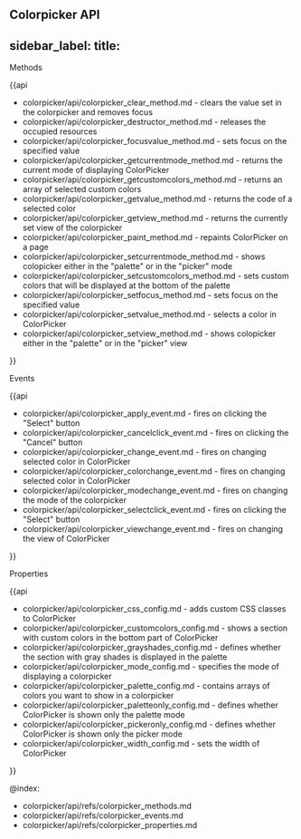 Colorpicker API
---
sidebar_label: 
title: 
---          
	
<div class='h2'>Methods</div>

{{api

- colorpicker/api/colorpicker_clear_method.md - clears the value set in the colorpicker and removes focus
- colorpicker/api/colorpicker_destructor_method.md - releases the occupied resources
- colorpicker/api/colorpicker_focusvalue_method.md - sets focus on the specified value
- colorpicker/api/colorpicker_getcurrentmode_method.md - returns the current mode of displaying ColorPicker
- colorpicker/api/colorpicker_getcustomcolors_method.md - returns an array of selected custom colors
- colorpicker/api/colorpicker_getvalue_method.md - returns the code of a selected color
- colorpicker/api/colorpicker_getview_method.md - returns the currently set view of the colorpicker
- colorpicker/api/colorpicker_paint_method.md - repaints ColorPicker on a page
- colorpicker/api/colorpicker_setcurrentmode_method.md - shows colopicker either in the "palette" or in the "picker" mode
- colorpicker/api/colorpicker_setcustomcolors_method.md - sets custom colors that will be displayed at the bottom of the palette
- colorpicker/api/colorpicker_setfocus_method.md - sets focus on the specified value
- colorpicker/api/colorpicker_setvalue_method.md - selects a color in ColorPicker
- colorpicker/api/colorpicker_setview_method.md - shows colopicker either in the "palette" or in the "picker" view

}}
<div class='h2'>Events</div>

{{api

- colorpicker/api/colorpicker_apply_event.md - fires on clicking the "Select" button
- colorpicker/api/colorpicker_cancelclick_event.md - fires on clicking the "Cancel" button
- colorpicker/api/colorpicker_change_event.md - fires on changing selected color in ColorPicker
- colorpicker/api/colorpicker_colorchange_event.md - fires on changing selected color in ColorPicker
- colorpicker/api/colorpicker_modechange_event.md - fires on changing the mode of the colorpicker
- colorpicker/api/colorpicker_selectclick_event.md - fires on clicking the "Select" button
- colorpicker/api/colorpicker_viewchange_event.md - fires on changing the view of ColorPicker

}}
<div class='h2'>Properties</div>

{{api

- colorpicker/api/colorpicker_css_config.md - adds custom CSS classes to ColorPicker
- colorpicker/api/colorpicker_customcolors_config.md - shows a section with custom colors in the bottom part of ColorPicker
- colorpicker/api/colorpicker_grayshades_config.md - defines whether the section with gray shades is displayed in the palette
- colorpicker/api/colorpicker_mode_config.md - specifies the mode of displaying a colorpicker
- colorpicker/api/colorpicker_palette_config.md - contains arrays of colors you want to show in a colorpicker
- colorpicker/api/colorpicker_paletteonly_config.md - defines whether ColorPicker is shown only the palette mode
- colorpicker/api/colorpicker_pickeronly_config.md - defines whether ColorPicker is shown only the picker mode
- colorpicker/api/colorpicker_width_config.md - sets the width of ColorPicker

}}

@index:
- colorpicker/api/refs/colorpicker_methods.md
- colorpicker/api/refs/colorpicker_events.md
- colorpicker/api/refs/colorpicker_properties.md